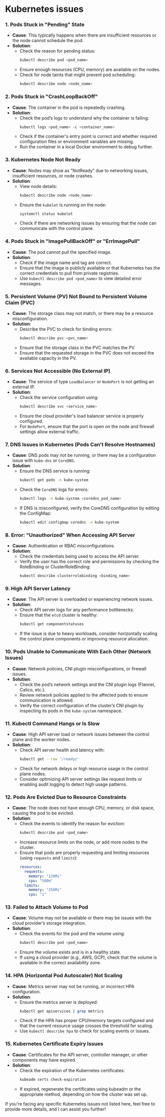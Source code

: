<h1>Kubernetes issues</h1>

### 1. **Pods Stuck in "Pending" State**
   - **Cause**: This typically happens when there are insufficient resources or the node cannot schedule the pod.
   - **Solution**:
     - Check the reason for pending status:
       ```bash
       kubectl describe pod <pod_name>
       ```
     - Ensure enough resources (CPU, memory) are available on the nodes.
     - Check for node taints that might prevent pod scheduling:
       ```bash
       kubectl describe node <node_name>
       ```

### 2. **Pods Stuck in "CrashLoopBackOff"**
   - **Cause**: The container in the pod is repeatedly crashing.
   - **Solution**:
     - Check the pod’s logs to understand why the container is failing:
       ```bash
       kubectl logs <pod_name> -c <container_name>
       ```
     - Check if the container's entry point is correct and whether required configuration files or environment variables are missing.
     - Run the container in a local Docker environment to debug further.

### 3. **Kubernetes Node Not Ready**
   - **Cause**: Nodes may show as "NotReady" due to networking issues, insufficient resources, or node crashes.
   - **Solution**:
     - View node details:
       ```bash
       kubectl describe node <node_name>
       ```
     - Ensure the `kubelet` is running on the node:
       ```bash
       systemctl status kubelet
       ```
     - Check if there are networking issues by ensuring that the node can communicate with the control plane.

### 4. **Pods Stuck in "ImagePullBackOff" or "ErrImagePull"**
   - **Cause**: The pod cannot pull the specified image.
   - **Solution**:
     - Check if the image name and tag are correct.
     - Ensure that the image is publicly available or that Kubernetes has the correct credentials to pull from private registries.
     - Use `kubectl describe pod <pod_name>` to view detailed error messages.

### 5. **Persistent Volume (PV) Not Bound to Persistent Volume Claim (PVC)**
   - **Cause**: The storage class may not match, or there may be a resource misconfiguration.
   - **Solution**:
     - Describe the PVC to check for binding errors:
       ```bash
       kubectl describe pvc <pvc_name>
       ```
     - Ensure that the storage class in the PVC matches the PV.
     - Ensure that the requested storage in the PVC does not exceed the available capacity in the PV.

### 6. **Services Not Accessible (No External IP)**
   - **Cause**: The service of type `LoadBalancer` or `NodePort` is not getting an external IP.
   - **Solution**:
     - Check the service configuration using:
       ```bash
       kubectl describe svc <service_name>
       ```
     - Ensure the cloud provider's load balancer service is properly configured.
     - For `NodePort`, ensure that the port is open on the node and firewall settings allow external traffic.

### 7. **DNS Issues in Kubernetes (Pods Can't Resolve Hostnames)**
   - **Cause**: DNS pods may not be running, or there may be a configuration issue with `kube-dns` or `CoreDNS`.
   - **Solution**:
     - Ensure the DNS service is running:
       ```bash
       kubectl get pods -n kube-system
       ```
     - Check the `CoreDNS` logs for errors:
       ```bash
       kubectl logs -n kube-system <coredns_pod_name>
       ```
     - If DNS is misconfigured, verify the CoreDNS configuration by editing the ConfigMap:
       ```bash
       kubectl edit configmap coredns -n kube-system
       ```

### 8. **Error: "Unauthorized" When Accessing API Server**
   - **Cause**: Authentication or RBAC misconfigurations.
   - **Solution**:
     - Check the credentials being used to access the API server.
     - Verify the user has the correct role and permissions by checking the RoleBinding or ClusterRoleBinding:
       ```bash
       kubectl describe clusterrolebinding <binding_name>
       ```

### 9. **High API Server Latency**
   - **Cause**: The API server is overloaded or experiencing network issues.
   - **Solution**:
     - Check API server logs for any performance bottlenecks.
     - Ensure that the `etcd` cluster is healthy:
       ```bash
       kubectl get componentstatuses
       ```
     - If the issue is due to heavy workloads, consider horizontally scaling the control plane components or improving resource allocation.

### 10. **Pods Unable to Communicate With Each Other (Network Issues)**
   - **Cause**: Network policies, CNI plugin misconfigurations, or firewall issues.
   - **Solution**:
     - Check the pod’s network settings and the CNI plugin logs (Flannel, Calico, etc.).
     - Review network policies applied to the affected pods to ensure communication is allowed.
     - Verify the correct configuration of the cluster’s CNI plugin by inspecting its pods in the `kube-system` namespace.

### 11. **Kubectl Command Hangs or Is Slow**
   - **Cause**: High API server load or network issues between the control plane and the worker nodes.
   - **Solution**:
     - Check API server health and latency with:
       ```bash
       kubectl get --raw '/readyz'
       ```
     - Check for network delays or high resource usage in the control plane nodes.
     - Consider optimizing API server settings like request limits or enabling audit logging to detect high usage patterns.

### 12. **Pods Are Evicted Due to Resource Constraints**
   - **Cause**: The node does not have enough CPU, memory, or disk space, causing the pod to be evicted.
   - **Solution**:
     - Check the events to identify the reason for eviction:
       ```bash
       kubectl describe pod <pod_name>
       ```
     - Increase resource limits on the node, or add more nodes to the cluster.
     - Ensure that pods are properly requesting and limiting resources (using `requests` and `limits`):
       ```yaml
       resources:
         requests:
           memory: "128Mi"
           cpu: "500m"
         limits:
           memory: "256Mi"
           cpu: "1"
       ```

### 13. **Failed to Attach Volume to Pod**
   - **Cause**: Volume may not be available or there may be issues with the cloud provider’s storage integration.
   - **Solution**:
     - Check the events for the pod and the volume using:
       ```bash
       kubectl describe pod <pod_name>
       ```
     - Ensure the volume exists and is in a healthy state.
     - If using a cloud provider (e.g., AWS, GCP), check that the volume is available in the correct availability zone.

### 14. **HPA (Horizontal Pod Autoscaler) Not Scaling**
   - **Cause**: Metrics server may not be running, or incorrect HPA configuration.
   - **Solution**:
     - Ensure the metrics server is deployed:
       ```bash
       kubectl get apiservices | grep metrics
       ```
     - Check if the HPA has proper CPU/memory targets configured and that the current resource usage crosses the threshold for scaling.
     - Use `kubectl describe hpa` to check for scaling events or issues.

### 15. **Kubernetes Certificate Expiry Issues**
   - **Cause**: Certificates for the API server, controller manager, or other components may have expired.
   - **Solution**:
     - Check the expiration of the Kubernetes certificates:
       ```bash
       kubeadm certs check-expiration
       ```
     - If expired, regenerate the certificates using kubeadm or the appropriate method, depending on how the cluster was set up.

If you're facing any specific Kubernetes issues not listed here, feel free to provide more details, and I can assist you further!
